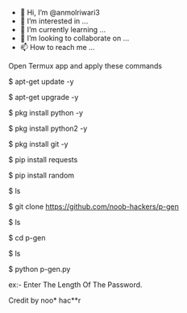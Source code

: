 - 👋 Hi, I’m @anmolriwari3
- 👀 I’m interested in ...
- 🌱 I’m currently learning ...
- 💞️ I’m looking to collaborate on ...
- 📫 How to reach me ...

<!---
anmolriwari3/anmolriwari3 is a ✨ special ✨ repository because its `README.md` (this file) appears on your GitHub profile.
You can click the Preview link to take a look at your changes.
--->Open Termux app and apply these commands

$ apt-get update -y 

$ apt-get upgrade -y

$ pkg install python -y

$ pkg install python2 -y

$ pkg install git -y

$ pip install requests

$ pip install random

$ ls

$ git clone https://github.com/noob-hackers/p-gen

$ ls

$ cd p-gen

$ ls 

$ python p-gen.py 

ex:- Enter The Length Of The Password.



Credit by noo* hac**r
